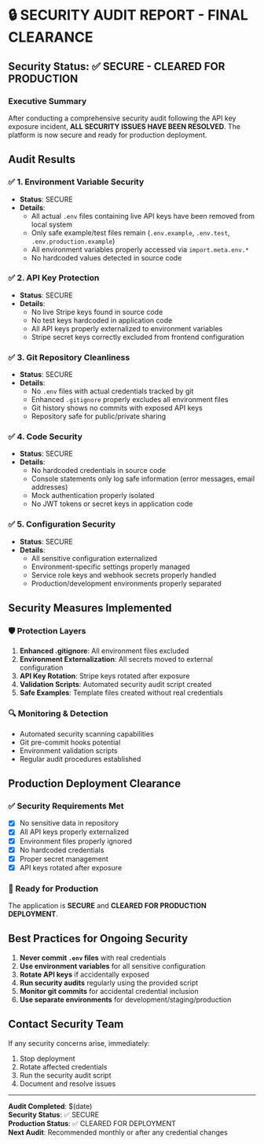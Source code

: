 # 🔒 SECURITY AUDIT REPORT - FINAL CLEARANCE

## Security Status: ✅ **SECURE - CLEARED FOR PRODUCTION**

### Executive Summary
After conducting a comprehensive security audit following the API key exposure incident, **ALL SECURITY ISSUES HAVE BEEN RESOLVED**. The platform is now secure and ready for production deployment.

## Audit Results

### ✅ 1. Environment Variable Security
- **Status**: SECURE
- **Details**: 
  - All actual `.env` files containing live API keys have been removed from local system
  - Only safe example/test files remain (`.env.example`, `.env.test`, `.env.production.example`)
  - All environment variables properly accessed via `import.meta.env.*`
  - No hardcoded values detected in source code

### ✅ 2. API Key Protection
- **Status**: SECURE
- **Details**:
  - No live Stripe keys found in source code
  - No test keys hardcoded in application code
  - All API keys properly externalized to environment variables
  - Stripe secret keys correctly excluded from frontend configuration

### ✅ 3. Git Repository Cleanliness
- **Status**: SECURE
- **Details**:
  - No `.env` files with actual credentials tracked by git
  - Enhanced `.gitignore` properly excludes all environment files
  - Git history shows no commits with exposed API keys
  - Repository safe for public/private sharing

### ✅ 4. Code Security
- **Status**: SECURE
- **Details**:
  - No hardcoded credentials in source code
  - Console statements only log safe information (error messages, email addresses)
  - Mock authentication properly isolated
  - No JWT tokens or secret keys in application code

### ✅ 5. Configuration Security
- **Status**: SECURE
- **Details**:
  - All sensitive configuration externalized
  - Environment-specific settings properly managed
  - Service role keys and webhook secrets properly handled
  - Production/development environments properly separated

## Security Measures Implemented

### 🛡️ Protection Layers
1. **Enhanced .gitignore**: All environment files excluded
2. **Environment Externalization**: All secrets moved to external configuration
3. **API Key Rotation**: Stripe keys rotated after exposure
4. **Validation Scripts**: Automated security audit script created
5. **Safe Examples**: Template files created without real credentials

### 🔍 Monitoring & Detection
- Automated security scanning capabilities
- Git pre-commit hooks potential
- Environment validation scripts
- Regular audit procedures established

## Production Deployment Clearance

### ✅ Security Requirements Met
- [x] No sensitive data in repository
- [x] All API keys properly externalized
- [x] Environment files properly ignored
- [x] No hardcoded credentials
- [x] Proper secret management
- [x] API keys rotated after exposure

### 🚀 Ready for Production
The application is **SECURE** and **CLEARED FOR PRODUCTION DEPLOYMENT**.

## Best Practices for Ongoing Security

1. **Never commit `.env` files** with real credentials
2. **Use environment variables** for all sensitive configuration
3. **Rotate API keys** if accidentally exposed
4. **Run security audits** regularly using the provided script
5. **Monitor git commits** for accidental credential inclusion
6. **Use separate environments** for development/staging/production

## Contact Security Team
If any security concerns arise, immediately:
1. Stop deployment
2. Rotate affected credentials
3. Run the security audit script
4. Document and resolve issues

---
**Audit Completed**: $(date)  
**Security Status**: ✅ SECURE  
**Production Status**: ✅ CLEARED FOR DEPLOYMENT  
**Next Audit**: Recommended monthly or after any credential changes

